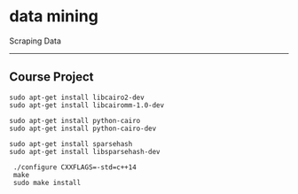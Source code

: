 # data mining 


Scraping Data

-----------------
Course Project
-----------------

```
sudo apt-get install libcairo2-dev
sudo apt-get install libcairomm-1.0-dev
```

```
sudo apt-get install python-cairo
sudo apt-get install python-cairo-dev
```

```
sudo apt-get install sparsehash
sudo apt-get install libsparsehash-dev
```

```
 ./configure CXXFLAGS=-std=c++14
 make
 sudo make install
 ```
